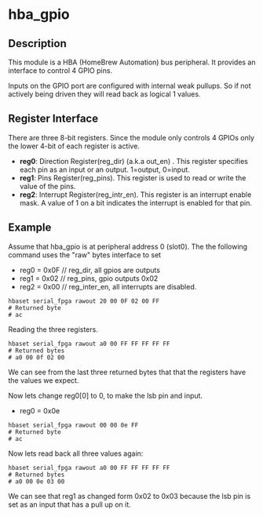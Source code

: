 # hba_gpio

## Description

This module is a HBA (HomeBrew Automation) bus peripheral.
It provides an interface to control 4 GPIO pins.

Inputs on the GPIO port are configured with internal
weak pullups.  So if not actively being driven they
will read back as logical 1 values.

## Register Interface

There are three 8-bit registers. Since the module only controls 4 GPIOs
only the lower 4-bit of each register is active.

* __reg0__: Direction Register(reg_dir) (a.k.a out_en) . This register
  specifies each pin as an input or an output.  1=output, 0=input.
* __reg1__: Pins Register(reg_pins).  This register is used to read or
  write the value of the pins.
* __reg2__: Interrupt Register(reg_intr_en).  This register is an
  interrupt enable mask.  A value of 1 on a bit indicates the interrupt
  is enabled for that pin.

## Example

Assume that hba_gpio is at peripheral address 0 (slot0).
The the following command uses the "raw" bytes interface to set
* reg0 = 0x0F   // reg_dir, all gpios are outputs
* reg1 = 0x02   // reg_pins, gpio outputs 0x02
* reg2 = 0x00   // reg_inter_en, all interrupts are disabled.

```
hbaset serial_fpga rawout 20 00 0F 02 00 FF
# Returned byte
# ac
```

Reading the three registers.

```
hbaset serial_fpga rawout a0 00 FF FF FF FF FF
# Returned bytes
# a0 00 0f 02 00
```

We can see from the last three returned bytes that 
that the registers have the values we expect.

Now lets change reg0[0] to 0, to make the lsb pin and input.
* reg0 = 0x0e

```
hbaset serial_fpga rawout 00 00 0e FF
# Returned byte
# ac
```

Now lets read back all three values again:

```
hbaset serial_fpga rawout a0 00 FF FF FF FF FF
# Returned bytes
# a0 00 0e 03 00
```

We can see that reg1 as changed form 0x02 to 0x03 because
the lsb pin is set as an input that has a pull up on it.



